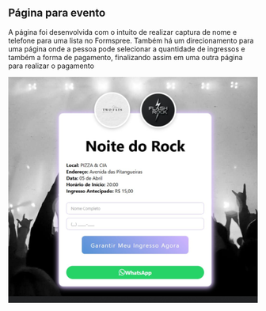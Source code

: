 ## Página para evento

A página foi desenvolvida com o intuito de realizar captura de nome e telefone para uma lista no Formspree. Também há um direcionamento para uma página onde a pessoa pode selecionar a quantidade de ingressos e também a forma de pagamento, finalizando assim em uma outra página para realizar o pagamento

![Minha Imagem](index.jpg)
